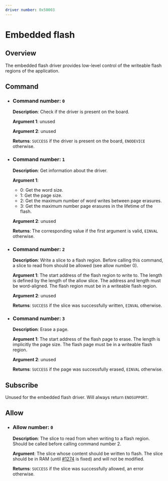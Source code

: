 ```yaml
---
driver number: 0x50003
---
```


# Embedded flash

## Overview

The embedded flash driver provides low-level control of the writeable flash
regions of the application.

## Command

  * ### Command number: `0`

    **Description**: Check if the driver is present on the board.

    **Argument 1**: unused

    **Argument 2**: unused

    **Returns**: `SUCCESS` if the driver is present on the board, `ENODEVICE`
    otherwise.

  * ### Command number: `1`

    **Description**: Get information about the driver.

    **Argument 1**:
      - 0: Get the word size.
      - 1: Get the page size.
      - 2: Get the maximum number of word writes between page erasures.
      - 3: Get the maximum number page erasures in the lifetime of the flash.

    **Argument 2**: unused

    **Returns**: The corresponding value if the first argument is valid,
    `EINVAL` otherwise.

  * ### Command number: `2`

    **Description**: Write a slice to a flash region. Before calling this
    command, a slice to read from should be allowed (see allow number 0).

    **Argument 1**: The start address of the flash region to write to. The
    length is defined by the length of the allow slice. The address and length
    must be word-aligned. The flash region must be in a writeable flash region.

    **Argument 2**: unused

    **Returns**: `SUCCESS` if the slice was successfully written, `EINVAL`
    otherwise.

  * ### Command number: `3`

    **Description**: Erase a page.

    **Argument 1**: The start address of the flash page to erase. The length is
    implicitly the page size. The flash page must be in a writeable flash
    region.

    **Argument 2**: unused

    **Returns**: `SUCCESS` if the page was successfully erased, `EINVAL`
    otherwise.

## Subscribe

Unused for the embedded flash driver. Will always return `ENOSUPPORT`.

## Allow

  * ### Allow number: `0`

    **Description**: The slice to read from when writing to a flash region.
    Should be called before calling command number 2.

    **Argument**: The slice whose content should be written to flash. The
    slice should be in RAM (until [#1274] is fixed) and will not be modified.

    **Returns**: `SUCCESS` if the slice was successfully allowed, an error
    otherwise.

[#1274]: https://github.com/tock/tock/issues/1274
